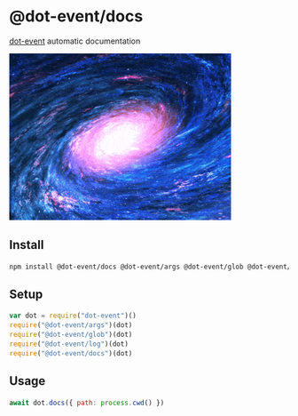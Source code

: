 # @dot-event/docs

[dot-event](https://github.com/dot-event/dot-event#readme) automatic documentation

![docs](docs.gif)

## Install

```bash
npm install @dot-event/docs @dot-event/args @dot-event/glob @dot-event/log
```

## Setup

```js
var dot = require("dot-event")()
require("@dot-event/args")(dot)
require("@dot-event/glob")(dot)
require("@dot-event/log")(dot)
require("@dot-event/docs")(dot)
```

## Usage

```js
await dot.docs({ path: process.cwd() })
```
